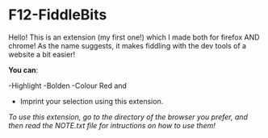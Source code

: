 # F12-FiddleBits

Hello! This is an extension (my first one!) which I made both for firefox AND chrome! As the name suggests, it makes fiddling with the dev tools of a website a bit easier!

**You can**:

-Highlight
-Bolden
-Colour Red and
- Imprint your selection using this extension.

*To use this extension, go to the directory of the browser you prefer, and then read the NOTE.txt file for intructions on how to use them!*
